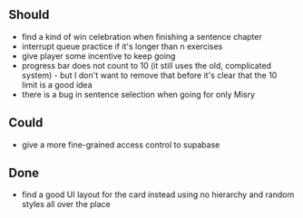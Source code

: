 ## Should 

- find a kind of win celebration when finishing a sentence chapter
- interrupt queue practice if it's longer than n exercises
- give player some incentive to keep going
- progress bar does not count to 10 (it still uses the old, complicated system) - but I don't want to remove that before it's clear that the 10 limit is a good idea
- there is a bug in sentence selection when going for only Misry

## Could 

- give a more fine-grained access control to supabase

## Done
- find a good UI layout for the card instead using no hierarchy and random styles all over the place